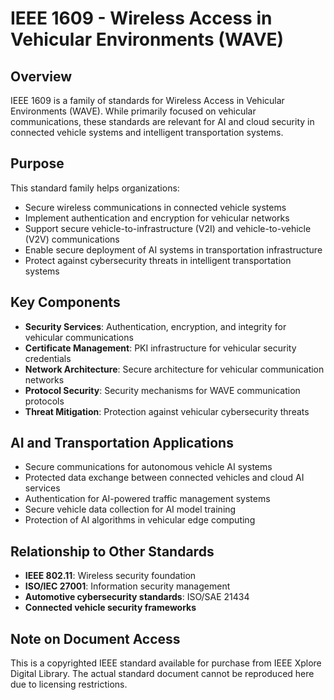 # IEEE 1609 - Wireless Access in Vehicular Environments (WAVE)

## Overview
IEEE 1609 is a family of standards for Wireless Access in Vehicular Environments (WAVE). While primarily focused on vehicular communications, these standards are relevant for AI and cloud security in connected vehicle systems and intelligent transportation systems.

## Purpose
This standard family helps organizations:
- Secure wireless communications in connected vehicle systems
- Implement authentication and encryption for vehicular networks
- Support secure vehicle-to-infrastructure (V2I) and vehicle-to-vehicle (V2V) communications
- Enable secure deployment of AI systems in transportation infrastructure
- Protect against cybersecurity threats in intelligent transportation systems

## Key Components
- **Security Services**: Authentication, encryption, and integrity for vehicular communications
- **Certificate Management**: PKI infrastructure for vehicular security credentials
- **Network Architecture**: Secure architecture for vehicular communication networks
- **Protocol Security**: Security mechanisms for WAVE communication protocols
- **Threat Mitigation**: Protection against vehicular cybersecurity threats

## AI and Transportation Applications
- Secure communications for autonomous vehicle AI systems
- Protected data exchange between connected vehicles and cloud AI services
- Authentication for AI-powered traffic management systems
- Secure vehicle data collection for AI model training
- Protection of AI algorithms in vehicular edge computing

## Relationship to Other Standards
- **IEEE 802.11**: Wireless security foundation
- **ISO/IEC 27001**: Information security management
- **Automotive cybersecurity standards**: ISO/SAE 21434
- **Connected vehicle security frameworks**

## Note on Document Access
This is a copyrighted IEEE standard available for purchase from IEEE Xplore Digital Library. The actual standard document cannot be reproduced here due to licensing restrictions.
